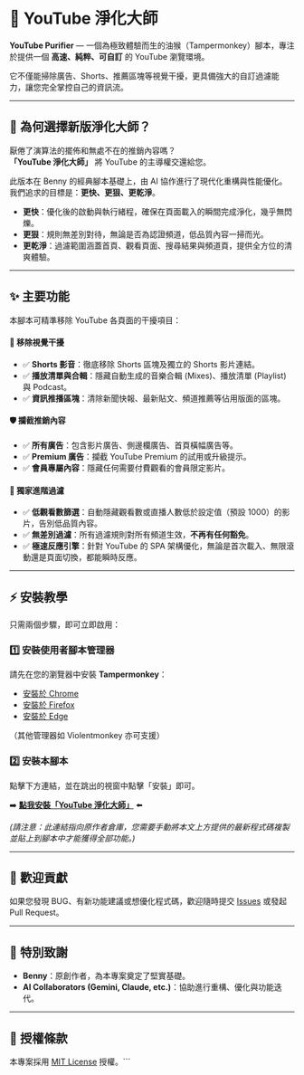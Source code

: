 # 🎯 YouTube 淨化大師

**YouTube Purifier** — 一個為極致體驗而生的油猴（Tampermonkey）腳本，專注於提供一個 **高速、純粹、可自訂** 的 YouTube 瀏覽環境。

它不僅能掃除廣告、Shorts、推薦區塊等視覺干擾，更具備強大的自訂過濾能力，讓您完全掌控自己的資訊流。

---

## 🚀 為何選擇新版淨化大師？

厭倦了演算法的擺佈和無處不在的推銷內容嗎？  
**「YouTube 淨化大師」** 將 YouTube 的主導權交還給您。

此版本在 Benny 的經典腳本基礎上，由 AI 協作進行了現代化重構與性能優化。我們追求的目標是：**更快、更狠、更乾淨**。

- **更快**：優化後的啟動與執行緒程，確保在頁面載入的瞬間完成淨化，幾乎無閃爍。
- **更狠**：規則無差別對待，無論是否為認證頻道，低品質內容一掃而光。
- **更乾淨**：過濾範圍涵蓋首頁、觀看頁面、搜尋結果與頻道頁，提供全方位的清爽體驗。

---

## ✨ 主要功能

本腳本可精準移除 YouTube 各頁面的干擾項目：

#### 🧹 移除視覺干擾
- ✅ **Shorts 影音**：徹底移除 Shorts 區塊及獨立的 Shorts 影片連結。
- ✅ **播放清單與合輯**：隱藏自動生成的音樂合輯 (Mixes)、播放清單 (Playlist) 與 Podcast。
- ✅ **資訊推播區塊**：清除新聞快報、最新貼文、頻道推薦等佔用版面的區塊。

#### 🛡️ 攔截推銷內容
- ✅ **所有廣告**：包含影片廣告、側邊欄廣告、首頁橫幅廣告等。
- ✅ **Premium 廣告**：攔截 YouTube Premium 的試用或升級提示。
- ✅ **會員專屬內容**：隱藏任何需要付費觀看的會員限定影片。

#### 🌟 **獨家進階過濾**
- ✅ **低觀看數篩選**：自動隱藏觀看數或直播人數低於設定值（預設 1000）的影片，告別低品質內容。
- ✅ **無差別過濾**：所有過濾規則對所有頻道生效，**不再有任何豁免**。
- ✅ **極速反應引擎**：針對 YouTube 的 SPA 架構優化，無論是首次載入、無限滾動還是頁面切換，都能瞬時反應。

---

## ⚡️ 安裝教學

只需兩個步驟，即可立即啟用：

### 1️⃣ 安裝使用者腳本管理器

請先在您的瀏覽器中安裝 **Tampermonkey**：

- [安裝於 Chrome](https://chrome.google.com/webstore/detail/tampermonkey/dhdgffkkebhmkfjojejmpbldmpobfkfo)
- [安裝於 Firefox](https://addons.mozilla.org/firefox/addon/tampermonkey/)
- [安裝於 Edge](https://microsoftedge.microsoft.com/addons/detail/tampermonkey/iikmkjmpaadaobahmlepeloendndfphd)

（其他管理器如 Violentmonkey 亦可支援）

### 2️⃣ 安裝本腳本

點擊下方連結，並在跳出的視窗中點擊「安裝」即可。

➡️ **[點我安裝「YouTube 淨化大師」](https://github.com/bennytsai1234/youtube-homepage-cleaner/raw/main/youtube-homepage-cleaner.user.js)** ⬅️

*(請注意：此連結指向原作者倉庫，您需要手動將本文上方提供的最新程式碼複製並貼上到腳本中才能獲得全部功能。)*

---

## 🤝 歡迎貢獻

如果您發現 BUG、有新功能建議或想優化程式碼，歡迎隨時提交 [Issues](https://github.com/bennytsai1234/youtube-homepage-cleaner/issues) 或發起 Pull Request。

---

## 🙏 特別致謝

- **Benny**：原創作者，為本專案奠定了堅實基礎。
- **AI Collaborators (Gemini, Claude, etc.)**：協助進行重構、優化與功能迭代。

---

## 📄 授權條款

本專案採用 [MIT License](LICENSE) 授權。```
